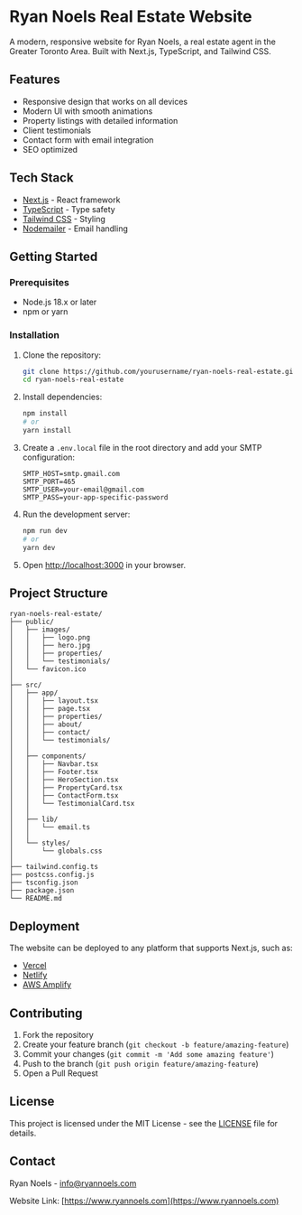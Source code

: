 # Ryan Noels Real Estate Website

A modern, responsive website for Ryan Noels, a real estate agent in the Greater Toronto Area. Built with Next.js, TypeScript, and Tailwind CSS.

## Features

- Responsive design that works on all devices
- Modern UI with smooth animations
- Property listings with detailed information
- Client testimonials
- Contact form with email integration
- SEO optimized

## Tech Stack

- [Next.js](https://nextjs.org/) - React framework
- [TypeScript](https://www.typescriptlang.org/) - Type safety
- [Tailwind CSS](https://tailwindcss.com/) - Styling
- [Nodemailer](https://nodemailer.com/) - Email handling

## Getting Started

### Prerequisites

- Node.js 18.x or later
- npm or yarn

### Installation

1. Clone the repository:
   ```bash
   git clone https://github.com/yourusername/ryan-noels-real-estate.git
   cd ryan-noels-real-estate
   ```

2. Install dependencies:
   ```bash
   npm install
   # or
   yarn install
   ```

3. Create a `.env.local` file in the root directory and add your SMTP configuration:
   ```
   SMTP_HOST=smtp.gmail.com
   SMTP_PORT=465
   SMTP_USER=your-email@gmail.com
   SMTP_PASS=your-app-specific-password
   ```

4. Run the development server:
   ```bash
   npm run dev
   # or
   yarn dev
   ```

5. Open [http://localhost:3000](http://localhost:3000) in your browser.

## Project Structure

```
ryan-noels-real-estate/
├── public/
│   ├── images/
│   │   ├── logo.png
│   │   ├── hero.jpg
│   │   ├── properties/
│   │   └── testimonials/
│   └── favicon.ico
│
├── src/
│   ├── app/
│   │   ├── layout.tsx
│   │   ├── page.tsx
│   │   ├── properties/
│   │   ├── about/
│   │   ├── contact/
│   │   └── testimonials/
│   │
│   ├── components/
│   │   ├── Navbar.tsx
│   │   ├── Footer.tsx
│   │   ├── HeroSection.tsx
│   │   ├── PropertyCard.tsx
│   │   ├── ContactForm.tsx
│   │   └── TestimonialCard.tsx
│   │
│   ├── lib/
│   │   └── email.ts
│   │
│   └── styles/
│       └── globals.css
│
├── tailwind.config.ts
├── postcss.config.js
├── tsconfig.json
├── package.json
└── README.md
```

## Deployment

The website can be deployed to any platform that supports Next.js, such as:

- [Vercel](https://vercel.com/)
- [Netlify](https://www.netlify.com/)
- [AWS Amplify](https://aws.amazon.com/amplify/)

## Contributing

1. Fork the repository
2. Create your feature branch (`git checkout -b feature/amazing-feature`)
3. Commit your changes (`git commit -m 'Add some amazing feature'`)
4. Push to the branch (`git push origin feature/amazing-feature`)
5. Open a Pull Request

## License

This project is licensed under the MIT License - see the [LICENSE](LICENSE) file for details.

## Contact

Ryan Noels - [info@ryannoels.com](mailto:info@ryannoels.com)

Website Link: [https://www.ryannoels.com](https://www.ryannoels.com) 